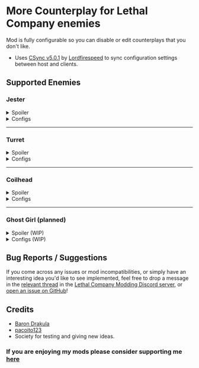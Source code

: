 # More Counterplay for Lethal Company enemies

Mod is fully configurable so you can disable or edit counterplays that you don't like.

- Uses [CSync v5.0.1](https://thunderstore.io/c/lethal-company/p/Sigurd/CSync) by [Lordfirespeed](https://github.com/Lordfirespeed) to sync configuration settings between host and clients.

## Supported Enemies

### Jester

<details>
<summary>Spoiler</summary>

Items may be placed on top of a Jester by holding an item and interacting with its lid, it'll carry them around until the next time it pops. If the total weight of items on its head exceeds a certain (configurable) amount, the Jester will be too exhausted to chase you after popping and its head will return to its box immediately.

<div style="text-align: center;">
 <img alt="A lamp being placed on top of a Jester." src="https://files.catbox.moe/1snzdi.gif" width=256>
 <img alt="A Jester with several items on its head popping and returning to its box immediately." src="https://files.catbox.moe/dpvi2u.gif" width=256>
 <h2 style="font-weight: bold; color: firebrick; text-shadow: 0 0 3px black">— [Warning] —</h2>

 > Expecting a Jester to comply with carrying an excessive amount of weight may lead to disastrous consequences, as a desperate Jester's pop is much stronger than normal.

 **Hint:** _A Jester <u>will</u> let you know when you've exceeded its limits, but there's still a short window to correct your mistake..._

 <img alt="A Jester with an anvil on its head chasing and killing the player after popping." src="https://files.catbox.moe/qpse3i.gif" width=256>

 <details>
 <summary>Spoiler (specific mechanics and configuration):</summary>

 <div style="text-align: left;">

- Any grabbable item can be deposited onto a Jester by holding the interact button while the prompt to place an item is visible (similar to the Ship's storage cabinet, the Cruiser's back storage, and the desk at the Company).
  - Every placed item's weight is added to the Jester's total weight, which forms the basis for its counterplay.
- If the Jester finishes cranking while its total weight exceeds the amount set by the `JesterPreventThreshold` setting (**60** pounds by default), its head visually pops out for a brief moment to drop its items before returning to its box, without actually chasing or killing players.
  - Toggling the `ItemsStayOnLid` setting disables the Jester's ability to drop its items and keeps its head inside the box at all times, making it like how it used to work in previous versions of the mod.
- If the Jester's total weight exceeds the amount set by the `JesterEncumberThreshold` setting (**120** pounds by default), it'll no longer be able to follow you around due to being encumbered by the items.
  - Threshold setting can be set to `0` to disable the Jester's encumbered state completely, or a small value (e.g. `0.1`) to allow almost any item to stop the Jester from moving.
- If the Jester's total weight exceeds the amount set by the `JesterPanicThreshold` setting (**200** pounds by default), it'll panic and begin cranking frantically before popping shortly after.
  - Threshold setting can be set to `0` to disable the Jester's panicked state completely.
  - Minimum and maximum time that the Jester spends panicking can be configured via the `MinPanicTimer` and `MaxPanicTimer` settings, respectively.
  - Setting this threshold to a lower value than the `JesterPreventThreshold` setting functionally disables it as a counterplay, since the Jester's pop is not prevented while panicking.
  - Placing an item while over the panic threshold and while the Jester is cranking (even normally) will cause it to **skip its cranking and pop immediately**.
- Whenever a Jester is hit by a shovel, it'll drop all its held items and reset its weight.
  - Can be disabled by toggling the `DropItemsOnHit` setting.
- The total amount of weight the Jester is carrying is shown in the subtext of its scan node.
  - Can be disabled by toggling the `ShowWeightOnScan` setting.
  - Might be slightly inaccurate due to integer rounding, or if an item is destroyed or otherwise removed by other means.

 </div>
 </details>
</div>
</details>

<details>
 <summary>Configs</summary>

- `EnableJesterCounterplay` - Add counterplay for Jesters.
- `JesterPreventThreshold` - Minimum weight of items needed to prevent the Jester from popping.
- `JesterEncumberThreshold` - Minimum weight of items needed to prevent the Jester from walking at all.
- `JesterPanicThreshold` - See above for more info.
- `ItemsStayOnLid` - Allow items to stay on top of the Jester after preventing it from popping.
- `DropItemsOnHit` - Drop all items on top of the Jester when hitting it with a shovel.
- `ShowWeightOnScan` - Shows the total weight on top of the Jester as the subtext of its scan node.

</details>

---

### Turret

<details>
 <summary>Spoiler</summary>

 Turrets can be disabled by cutting their wires with a knife.
 When you hit Turret using knife it will enter berserker mode and after that it will disable permanently!
</details>

<details>
 <summary>Configs</summary>

- `EnableTurretCounterplay` - Toggle Turret counterplay.

</details>

---

### Coilhead

<details>
<summary>Spoiler</summary>

You can cut off a Coilhead's head using the [Knife](https://lethal.miraheze.org/wiki/Kitchen_knife) dropped by the [Butler](https://lethal.miraheze.org/wiki/Butler), which deactivates it permanently. Its head will drop as a scrap item that can be sold to the Company, but it must first be detached from its neck.

<div style="text-align: center;">
 <img alt="A player chopping off a Coilhead's head and picking it up." src="https://files.catbox.moe/wvogrm.gif" width=256>
 <img alt="A player trapped in a room by a deactivated Coilhead blocking the door, about to be killed by a Jester." src="https://files.catbox.moe/p1tbqj.gif" width=256>
 <h2 style="font-weight: bold; color: firebrick; text-shadow: 0 0 3px black">— [Warning] —</h2>

 > _"They have been known to combust into flames when being dissected or even deactivated, and they carry dangerously high levels of radioactive particles."_ - Sigurd's notes

 **Hint:** _You may find a Coilhead to be less volatile the more kinetic energy it releases when coming to a halt..._

 <img alt="A player chopping off a Coilhead's head, picking it up, and then dying due to being too close to the explosion." src="https://files.catbox.moe/bvxtxg.gif" width=256>

 <details>
 <summary>Spoiler (specific mechanics and configuration):</summary>

 <div style="text-align: left;">

- Coilhead bodies combust upon being decapitated, as their Bestiary entry suggests
  - Can be disabled by toggling the `LoreAccurateCoilheads` setting.
  - The range of the explosion damage is determined by the `ExplosionDamageRadius` setting, with the damage itself being set to the value of the `ExplosionDamage` setting.
  - Likewise, the `ExplosionKillRadius` setting determines the range around the explosion where it simply kills the player instead of dealing damage to them.
- Explosion timer is set to how long the Coilhead has moved since it last stopped, within configurable limits.
  - Minimum and maximum time until exploding can be configured via the `MinExplosionTimer` and `MaxExplosionTimer` settings, respectively
- Coilhead's head item is destroyed if its body explodes while it's still attached to its neck.
  - Can be disabled by toggling the `ExplosionDestroysHead` setting, but it adds some interesting risk/reward by making players stay close to try and pick up the head before it explodes.
- Client-side configuration settings:
  - `ExplosionFire` - Enable green fire effect for Coilheads that are about to explode.
  - `ExplosionParticles` - Enable radioactive particles effect for Coilheads that are about to explode.
  - `ExplosionWarnVolume` - Adjust volume of the sound effect played right before exploding (**NOT** the actual explosion).
  - `EnableCoilheadScanNode` - Enable scanning Coilheads that have been killed.
  - `ModifyCoilheadScanNode` - Add extra text/subtext to a killed Coilhead's scan node (requires `EnableCoilheadScanNode`).

 </div>
 </details>
</div>
</details>

<details>
 <summary>Configs</summary>

- `EnableCoilheadCounterplay` - Add counterplay for Coilheads.
- `SpringDurability` - Set Coilhead health points.
- `CoilheadDefaultDamage` - Amount of damage that Coilheads take from any source not specified below.
- `CoilheadKnifeDamage` - Amount of damage that Coilheads take from Knife.
- `CoilheadShovelDamage` - Amount of damage that Coilheads take from Shovel.
- `DropHeadAsScrap` - Enable the Coilhead head scrap item ('Coilless Coilhead') spawning on death.
- `MinHeadValue` - Minimum value of head item.
- `MaxHeadValue` - Maximum value of head item.
- `LoreAccurateCoilheads` - See above for more info.

</details>

---

### Ghost Girl (planned)

<details>
 <summary>Spoiler (WIP)</summary>

 Implements the popular myth involving the Shower furniture item, where taking a shower is said to reduce insanity levels and repel the Ghost Girl, as an actual gameplay mechanic.
</details>

<details>
 <summary>Configs (WIP)</summary>

- `EnableGhostGirlCounterplay` - Add counterplay for the Ghost Girl.

</details>

## Bug Reports / Suggestions

If you come across any issues or mod incompatibilities, or simply have an interesting idea you'd like to see implemented, feel free to drop a message in the [relevant thread](https://discord.com/channels/1168655651455639582/1212542584610881557) in the [Lethal Company Modding Discord server](https://discord.com/invite/lcmod), or [open an issue on GitHub](https://github.com/karyol/More-Counterplay-Mod/issues)!

## Credits

- [Baron Drakula](https://github.com/karyol)
- [pacoito123](https://github.com/pacoito123)
- Society for testing and giving new ideas.

### If you are enjoying my mods please consider supporting me [here](https://ko-fi.com/baron_drakula)
